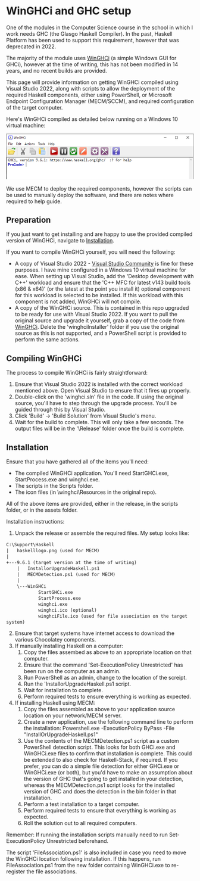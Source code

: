 # WinGHCi and GHC setup

One of the modules in the Computer Science course in the school in which I work needs GHC (the Glasgo Haskell Compiler). In the past, Haskell Platform has been used to support this requirement, however that was deprecated in 2022.

The majority of the module uses [WinGHCi](https://github.com/haskell/winghci) (a simple Windows GUI for GHCi), however at the time of writing, this has not been modified in 14 years, and no recent builds are provided.

This page will provide information on getting WinGHCi compiled using Visual Studio 2022, along with scripts to allow the deployment of the required Haskell components, either using PowerShell, or Microsoft Endpoint Configuration Manager (MECM/SCCM), and required configuration of the target computer.

Here's WinGHCi compiled as detailed below running on a Windows 10 virtual machine:

![WinGHCi.exe running on a Windows 10 virtual machine](Media/WinGHCiScreenShot.png)

We use MECM to deploy the required components, however the scripts can be used to manually deploy the software, and there are notes where required to help guide.

## Preparation

If you just want to get installing and are happy to use the provided compiled version of WinGHCi, navigate to [Installation](#Installation).

If you want to compile WinGHCi yourself, you will need the following:
* A copy of Visual Studio 2022 - [Visual Studio Community](https://visualstudio.microsoft.com/vs/community) is fine for these purposes. I have mine configured in a Windows 10 virtual machine for ease. When setting up Visual Studio, add the 'Desktop development with C++' workload and ensure that the 'C++ MFC for latest v143 build tools (x86 & x64)' (or the latest at the point you install it) optional component for this workload is selected to be installed. If this workload with this component is not added, WinGHCi will not compile.
* A copy of the WinGHCi source. This is contained in this repo upgraded to be ready for use with Visual Studio 2022. If you want to pull the original source and upgrade it yourself, grab a copy of the code from [WinGHCi](https://github.com/haskell/winghci). Delete the 'winghciInstaller' folder if you use the original source as this is not supported, and a PowerShell script is provided to perform the same actions.

## Compiling WinGHCi

The process to compile WinGHCi is fairly straightforward:
1. Ensure that Visual Studio 2022 is installed with the correct workload mentioned above. Open Visual Studio to ensure that it fires up properly.
2. Double-click on the 'winghci.sln' file in the code. If using the original source, you'll have to step through the upgrade process. You'll be guided through this by Visual Studio.
3. Click 'Build' -> 'Build Solution' from Visual Studio's menu.
4. Wait for the build to complete. This will only take a few seconds. The output files will be in the '\Release' folder once the build is complete.

## Installation

Ensure that you have gathered all of the items you'll need:
* The compiled WinGHCi application. You'll need StartGHCi.exe, StartProcess.exe and winghci.exe.
* The scripts in the Scripts folder.
* The icon files (in \winghci\Resources in the original repo).

All of the above items are provided, either in the release, in the scripts folder, or in the assets folder.

Installation instructions:
1. Unpack the release or assemble the required files. My setup looks like:
```
C:\Support\Haskell
|   haskelllogo.png (used for MECM)
|
+---9.6.1 (target version at the time of writing)
    |   InstallorUpgradeHaskell.ps1
    |   MECMDetection.ps1 (used for MECM)
    |
    \---WinGHCi
            StartGHCi.exe
            StartProcess.exe
            winghci.exe
            winghci.ico (optional)
            winghciFile.ico (used for file association on the target system)
```
2. Ensure that target systems have internet access to download the various Chocolatey components.
3. If manually installing Haskell on a computer:
    1. Copy the files assembed as above to an appropriate location on that computer.
    2. Ensure that the command 'Set-ExecutionPolicy Unrestricted' has been run on the computer as an admin.
    3. Run PowerShell as an admin, change to the location of the screipt.
    4. Run the 'InstallorUpgradeHaskell.ps1 script.
    5. Wait for installation to complete.
    6. Perform required tests to ensure everything is working as expected.
4. If installing Haskell using MECM:
    1. Copy the files assembled as above to your application source location on your network/MECM server.
    2. Create a new application, use the following command line to perform the installation:
    Powershell.exe -ExecutionPolicy ByPass -File "InstallOrUpgradeHaskell.ps1"
    3. Use the contents of the MECMDetection.ps1 script as a custom PowerShell detection script. This looks for both GHCi.exe and WinGHCi.exe files to confirm that installation is complete. This could be extended to also check for Haskell-Stack, if required. If you prefer, you can do a simple file detection for either GHCi.exe or WinGHCi.exe (or both), but you'd have to make an assumption about the version of GHC that's going to get installed in your detection, whereas the MECMDetection.ps1 script looks for the installed version of GHC and does the detection in the bin folder in that installation.
    4. Perform a test installation to a target computer.
    5. Perform required tests to ensure that everything is working as expected.
    6. Roll the solution out to all required computers.

Remember: If running the installation scripts manually need to run Set-ExecutionPolicy Unrestricted beforehand.

The script 'FileAssociation.ps1' is also included in case you need to move the WinGHCi location following installation. If this happens, run FileAssociation.ps1 from the new folder containing WinGHCi.exe to re-register the file associations.
